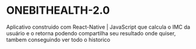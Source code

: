 # ONEBITHEALTH-2.0
Aplicativo construido com React-Native | JavaScript que calcula o IMC da usuário e o retorna podendo compartilha seu resultado onde quiser, tambem conseguindo ver todo o historico
